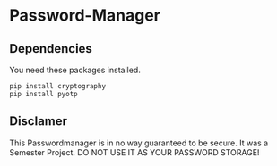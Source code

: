 # Password-Manager

## Dependencies
You need these packages installed.

`pip install cryptography`  
`pip install pyotp`  

## Disclamer
This Passwordmanager is in no way guaranteed to be secure. It was a Semester Project.
DO NOT USE IT AS YOUR PASSWORD STORAGE!


